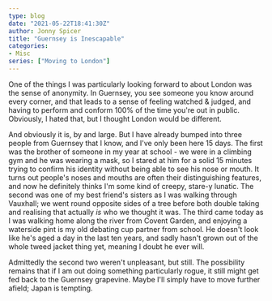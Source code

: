 ```yaml
---
type: blog
date: "2021-05-22T18:41:30Z"
author: Jonny Spicer
title: "Guernsey is Inescapable"
categories:
- Misc
series: ["Moving to London"]
---
```

One of the things I was particularly looking forward to about London was the sense of anonymity. In Guernsey, you see someone you know around every corner, and that leads to a sense of
feeling watched & judged, and having to perform and conform 100% of the time you're out in public. Obviously, I hated that, but I thought London would be different.

And obviously it is, by and large. But I have already bumped into three people from Guernsey that I know, and I've only been here 15 days. The first was the brother of someone in my
year at school - we were in a climbing gym and he was wearing a mask, so I stared at him for a solid 15 minutes trying to confirm his identity without being able to see his nose or
mouth. It turns out people's noses and mouths are often their distinguishing features, and now he definitely thinks I'm some kind of creepy, stare-y lunatic. The second was one of my
best friend's sisters as I was walking through Vauxhall; we went round opposite sides of a tree before both double taking and realising that actually *is* who we thought it was. The third
came today as I was walking home along the river from Covent Garden, and enjoying a waterside pint is my old debating cup partner from school. He doesn't
look like he's aged a day in the last ten years, and sadly hasn't grown out of the whole tweed jacket thing yet, meaning I doubt he ever will.

Admittedly the second two weren't unpleasant, but still. The possibility remains that if I am out doing something particularly rogue, it still might get fed back to the Guernsey grapevine.
Maybe I'll simply have to move further afield; Japan is tempting.
